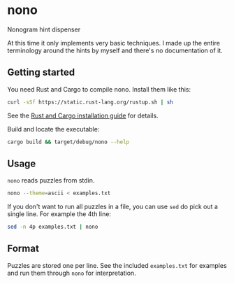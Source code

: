 # nono
Nonogram hint dispenser

At this time it only implements very basic techniques.
I made up the entire terminology around the hints by myself and there's no documentation of it.


## Getting started

You need Rust and Cargo to compile nono. Install them like this:
```sh
curl -sSf https://static.rust-lang.org/rustup.sh | sh
```
See the [Rust and Cargo installation guide] for details.

Build and locate the executable:

```sh
cargo build && target/debug/nono --help
```


## Usage

`nono` reads puzzles from stdin.

```sh
nono --theme=ascii < examples.txt
```

If you don't want to run all puzzles in a file, you can use `sed` do pick out a single line.
For example the 4th line:

```sh
sed -n 4p examples.txt | nono
```


## Format

Puzzles are stored one per line.
See the included `examples.txt` for examples and run them through `nono` for interpretation.

[Rust and Cargo installation guide]: https://doc.rust-lang.org/cargo/getting-started/installation.html
